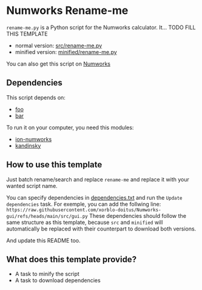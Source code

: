 # Numworks Rename-me

`rename-me.py` is a Python script for the Numworks calculator. It... TODO FILL THIS TEMPLATE

- normal version: [src/rename-me.py](src/rename-me.py)
- minified version: [minified/rename-me.py](src/rename-me.py)

You can also get this script on [Numworks](https://my.numworks.com/python/[USERNAME]/rename-me)


## Dependencies

This script depends on:
- [foo](https://my.numworks.com/python/[USERNAME]/rename-me)
- [bar](https://github.com/[USERNAME]/[REPOSITORY-NAME])


To run it on your computer, you need this modules:
- [ion-numworks](https://pypi.org/project/ion-numworks/)
- [kandinsky](https://pypi.org/project/kandinsky/)


## How to use this template

Just batch rename/search and replace `rename-me` and replace it with your wanted script name.

You can specify dependencies in [dependencies.txt](dependencies.txt) and run the
`Update dependencies` task. 
For exemple, you can add the follwing line:
```https://raw.githubusercontent.com/xorblo-doitus/Numworks-gui/refs/heads/main/src/gui.py```
These dependencies should follow the same structure as this template, because `src` and `minified`
will automatically be replaced with their counterpart to download both versions.

And update this README too.


## What does this template provide?

- A task to minify the script
- A task to download dependencies
